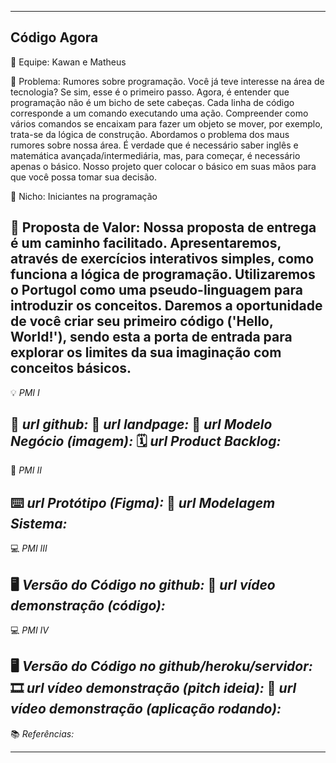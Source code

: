 --------------------
Código Agora  
--------------------
🤝 Equipe: Kawan e Matheus

🙁 Problema: Rumores sobre programação. Você já teve interesse na área de tecnologia? Se sim, esse é o primeiro passo. Agora, é entender que programação não é um bicho de sete cabeças. Cada linha de código corresponde a um comando executando uma ação. Compreender como vários comandos se encaixam para fazer um objeto se mover, por exemplo, trata-se da lógica de construção. Abordamos o problema dos maus rumores sobre nossa área. É verdade que é necessário saber inglês e matemática avançada/intermediária, mas, para começar, é necessário apenas o básico. Nosso projeto quer colocar o básico em suas mãos para que você possa tomar sua decisão.

🙂 Nicho: Iniciantes na programação

🎁 Proposta de Valor: Nossa proposta de entrega é um caminho facilitado. Apresentaremos, através de exercícios interativos simples, como funciona a lógica de programação. Utilizaremos o Portugol como uma pseudo-linguagem para introduzir os conceitos. Daremos a oportunidade de você criar seu primeiro código ('Hello, World!'), sendo esta a porta de entrada para explorar os limites da sua imaginação com conceitos básicos.
-------------------
💡 *PMI I*

🔗 _*url github:*_
🛬 _*url landpage:*_
🤝 _*url Modelo Negócio (imagem):*_
🗓️ _*url Product Backlog:*_
-------------------
📲 *PMI II*

⌨️ _*url Protótipo (Figma):*_
📝 _*url Modelagem Sistema:*_
-------------------
💻 *PMI III*

🖥️ _*Versão do Código no github:*_
🎥 _*url vídeo demonstração (código):*_
-------------------
💻 *PMI IV*

🖥️ _*Versão do Código no github/heroku/servidor:*_
🎞️ _*url vídeo demonstração (pitch ideia):*_
🎥 _*url vídeo demonstração (aplicação rodando):*_
-------------------
📚 *Referências:*

-------------------

